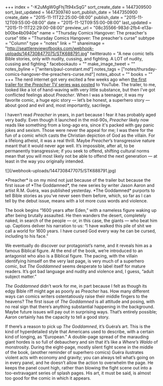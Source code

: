 +++
index = "-K2uMgW0gFhjTt94xSqG"
sort_create_date = 1447309500
sort_last_updated = 1447309740
sort_publish_date = 1447350900
create_date = "2015-11-11T22:25:00-08:00"
publish_date = "2015-11-12T09:55:00-08:00"
date = "2015-11-12T09:55:00-08:00"
last_updated = "2015-11-11T22:29:00-08:00"
preview_url = "08c35566-983d-2fb4-e13a-b00be4b0940e"
name = "Thursday Comics Hangover: The preacher's curse"
title = "Thursday Comics Hangover: The preacher's curse"
subtype = "Column"
type = "notes"
link = ""
shareimage = "http://seattlereviewofbooks.com/webhook-uploads/1447308477075/STK688791.jpg"
twitterauto = "A new comic tells Bible stories, only with nudity, cussing, and fighting. A LOT of nudity, cussing and fighting."
facebookauto = ""
make_image_tweet = ""
notes_byline = ["writers/paul-constant.md"]
notes_tags = ["notes/thursday-comics-hangover-the-preachers-curse.md"]
notes_about = ""
books = ""
+++
The nerd internet got very excited a few weeks ago when [the first trailer for the *Preacher* TV series was posted](https://www.youtube.com/watch?v=UNgI2sRzr8I) to YouTube. The trailer, to me, looked like a lot of hand-waving with very little substance, but then I’ve got conflicted feelings about *Preacher*. When I was a teenager, it was my favorite comic, a huge epic story — let’s be honest, a superhero story — about good and evil and, most importantly, sacrilege. 

I haven’t read *Preacher* in years, in part because I fear it has probably aged very badly. Even though it launched in the mid-90s, *Preacher* likely now reads like something from a long-ago era, since it's packed with gay panic jokes and sexism. Those were never the appeal for me; I was there for the fun of a comic which casts the Christian depiction of God as the villain. For a lifelong atheist, it was a real thrill. Maybe *Preacher*’s transgressive nature meant that it would never age well. It’s impossible, after all, to be permanently transgressive; if you seek to offend, shifting cultural norms mean that you will most likely not be able to offend the next generation — at least in the way you originally intended.

<p class="image-left">![](/webhook-uploads/1447308477075/STK688791.jpg)</p>*Preacher* is on my mind not just because of the trailer but because the first issue of *The Goddamned*, the new series by writer Jason Aaron and artist R.M. Guéra, was published yesterday. *The Goddamned* purports to tell Bible stories as you’ve never seen them before, which, so far as I can tell by the debut issue, means with a lot more cuss words and violence.

The book begins “1600 years after Eden,” with a nameless figure waking up after being brutally assaulted. He then wanders the desert, completely naked, in search of the people — or, in this case, the giants — who beat him up. Captions deliver his narration to us: “I have walked this pile of shit we call a world for 1600 years. I have cursed God every way he can be cursed, including to his face.”

We eventually do discover our protagonist’s name, and it reveals him as a famous Biblical figure. At the end of the book, we’re introduced to an antagonist who also is a Biblical figure. The pacing, with the villain identifying himself on the very last page, is very much of a superhero comic, but *The Goddamned* seems desperate to label itself for mature readers. It’s got bad language and nudity and violence and, I guess, “adult subject matter.”

*The Goddamned* didn’t work for me, in part because I felt as though its edgy Bible riff might age as poorly as *Preacher* has. How many different ways can comics writers ostentatiously raise their middle fingers to the heavens? The first issue of *The Goddamned* is all attitude and posing, with no real sign that there’s anything substantial happening in the background. Maybe future issues will pay out in surprising ways. That’s entirely possible; Aaron certainly has the capacity to tell a good story.

If there’s a reason to pick up *The Goddamned*, it’s Guéra’s art. This is the kind of hyperdetailed style that Americans used to describe, with a certain kind of longing, as “European.” A double-page spread of the marauding giant hordes is so full of debauchery and sin that it’s like a *Where’s Waldo* of monstrosity. During the eight-page, mostly silent fight scene in the middle of the book, (another reminder of superhero comics) Guéra ilustrates violent acts with economy and gravity; you can always tell what’s going on in every panel, and he doesn’t allow the action to overwhelm the page. He keeps the panel count high, rather than blowing the fight scene out into a too-extravagant series of splash pages. His art, it must be said, is almost too good for the comic in which it appears. 